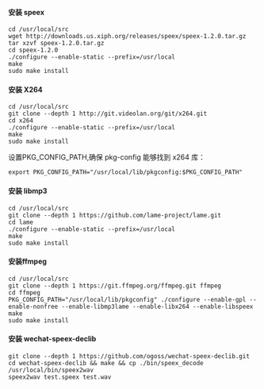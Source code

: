 #### 安装 speex

```
cd /usr/local/src
wget http://downloads.us.xiph.org/releases/speex/speex-1.2.0.tar.gz
tar xzvf speex-1.2.0.tar.gz
cd speex-1.2.0
./configure --enable-static --prefix=/usr/local
make
sudo make install
```

#### 安装 X264
```
cd /usr/local/src
git clone --depth 1 http://git.videolan.org/git/x264.git
cd x264
./configure --enable-static --prefix=/usr/local
make
sudo make install
```
设置PKG_CONFIG_PATH,确保 pkg-config 能够找到 x264 库：
```
export PKG_CONFIG_PATH="/usr/local/lib/pkgconfig:$PKG_CONFIG_PATH"
```


#### 安装 libmp3
```
cd /usr/local/src
git clone --depth 1 https://github.com/lame-project/lame.git
cd lame
./configure --enable-static --prefix=/usr/local
make
sudo make install
```


#### 安装ffmpeg
```
cd /usr/local/src
git clone --depth 1 https://git.ffmpeg.org/ffmpeg.git ffmpeg
cd ffmpeg
PKG_CONFIG_PATH="/usr/local/lib/pkgconfig" ./configure --enable-gpl --enable-nonfree --enable-libmp3lame --enable-libx264 --enable-libspeex
make
sudo make install
```


#### 安装 wechat-speex-declib
```
git clone --depth 1 https://github.com/ogoss/wechat-speex-declib.git
cd wechat-speex-declib && make && cp ./bin/speex_decode /usr/local/bin/speex2wav
speex2wav test.speex test.wav
```
